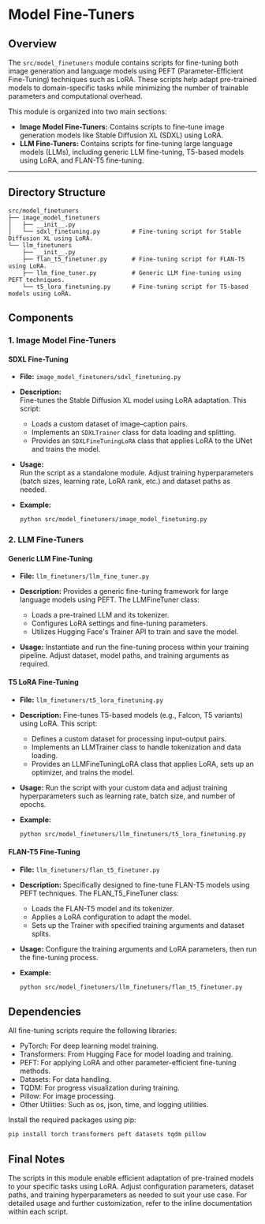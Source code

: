 # Model Fine-Tuners

## Overview

The `src/model_finetuners` module contains scripts for fine-tuning both image generation and language models using PEFT (Parameter-Efficient Fine-Tuning) techniques such as LoRA. These scripts help adapt pre-trained models to domain-specific tasks while minimizing the number of trainable parameters and computational overhead.

This module is organized into two main sections:
- **Image Model Fine-Tuners:** Contains scripts to fine-tune image generation models like Stable Diffusion XL (SDXL) using LoRA.
- **LLM Fine-Tuners:** Contains scripts for fine-tuning large language models (LLMs), including generic LLM fine-tuning, T5-based models using LoRA, and FLAN-T5 fine-tuning.

---

## Directory Structure

```plaintext
src/model_finetuners
├── image_model_finetuners
│   ├── __init__.py
│   └── sdxl_finetuning.py         # Fine-tuning script for Stable Diffusion XL using LoRA.
└── llm_finetuners
    ├── __init__.py
    ├── flan_t5_finetuner.py       # Fine-tuning script for FLAN-T5 using LoRA.
    ├── llm_fine_tuner.py          # Generic LLM fine-tuning using PEFT techniques.
    └── t5_lora_finetuning.py      # Fine-tuning script for T5-based models using LoRA.
```

## Components

### 1. Image Model Fine-Tuners

#### SDXL Fine-Tuning

- **File:** `image_model_finetuners/sdxl_finetuning.py`

- **Description:**  
  Fine-tunes the Stable Diffusion XL model using LoRA adaptation. This script:
  - Loads a custom dataset of image–caption pairs.
  - Implements an `SDXLTrainer` class for data loading and splitting.
  - Provides an `SDXLFineTuningLoRA` class that applies LoRA to the UNet and trains the model.

- **Usage:**  
  Run the script as a standalone module. Adjust training hyperparameters (batch sizes, learning rate, LoRA rank, etc.) and dataset paths as needed.

- **Example:**  
  ```bash
  python src/model_finetuners/image_model_finetuning.py
  ```

### 2. LLM Fine-Tuners

#### Generic LLM Fine-Tuning

- **File:** `llm_finetuners/llm_fine_tuner.py`

- **Description:**
  Provides a generic fine-tuning framework for large language models using PEFT. The LLMFineTuner class:
  - Loads a pre-trained LLM and its tokenizer.
  - Configures LoRA settings and fine-tuning parameters.
  - Utilizes Hugging Face's Trainer API to train and save the model.

- **Usage:**
  Instantiate and run the fine-tuning process within your training pipeline. Adjust dataset, model paths, and training arguments as required.


#### T5 LoRA Fine-Tuning

- **File:** `llm_finetuners/t5_lora_finetuning.py`

- **Description:**
  Fine-tunes T5-based models (e.g., Falcon, T5 variants) using LoRA. This script:

  - Defines a custom dataset for processing input–output pairs.
  - Implements an LLMTrainer class to handle tokenization and data loading.
  - Provides an LLMFineTuningLoRA class that applies LoRA, sets up an optimizer, and trains the model.

- **Usage:**
  Run the script with your custom data and adjust training hyperparameters such as learning rate, batch size, and number of epochs.

- **Example:**
  ```bash
  python src/model_finetuners/llm_finetuners/t5_lora_finetuning.py
  ```   

#### FLAN-T5 Fine-Tuning

- **File:** `llm_finetuners/flan_t5_finetuner.py`

- **Description:**
  Specifically designed to fine-tune FLAN-T5 models using PEFT techniques. The FLAN_T5_FineTuner class:

  - Loads the FLAN-T5 model and its tokenizer.
  - Applies a LoRA configuration to adapt the model.
  - Sets up the Trainer with specified training arguments and dataset splits.

- **Usage:**
  Configure the training arguments and LoRA parameters, then run the fine-tuning process.

- **Example:**

  ```bash
  python src/model_finetuners/llm_finetuners/flan_t5_finetuner.py
  ```


## Dependencies
All fine-tuning scripts require the following libraries:

- PyTorch: For deep learning model training.
- Transformers: From Hugging Face for model loading and training.
- PEFT: For applying LoRA and other parameter-efficient fine-tuning methods.
- Datasets: For data handling.
- TQDM: For progress visualization during training.
- Pillow: For image processing.
- Other Utilities: Such as os, json, time, and logging utilities.

Install the required packages using pip:

```bash
pip install torch transformers peft datasets tqdm pillow
```

## Final Notes
The scripts in this module enable efficient adaptation of pre-trained models to your specific tasks using LoRA. Adjust configuration parameters, dataset paths, and training hyperparameters as needed to suit your use case. For detailed usage and further customization, refer to the inline documentation within each script.